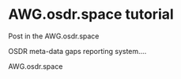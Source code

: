# AWG.osdr.space tutorial



Post in the AWG.osdr.space



OSDR meta-data gaps reporting system....&#x20;



AWG.osdr.space

